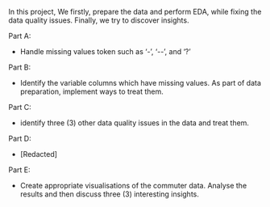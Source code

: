 In this project, We firstly, prepare the data and perform EDA, while fixing the data quality issues. Finally, we try to discover insights.

Part A:
  - Handle missing values token such as ‘-’, ‘--’, and ‘?’

Part B:
  - Identify the variable columns which have missing values. As part of data preparation, implement ways to treat them.

Part C:
  - identify three (3) other data quality issues in the data and treat them.

Part D:
  - [Redacted]

Part E:
  - Create appropriate visualisations of the commuter data. Analyse the results and then discuss three (3) interesting insights.
